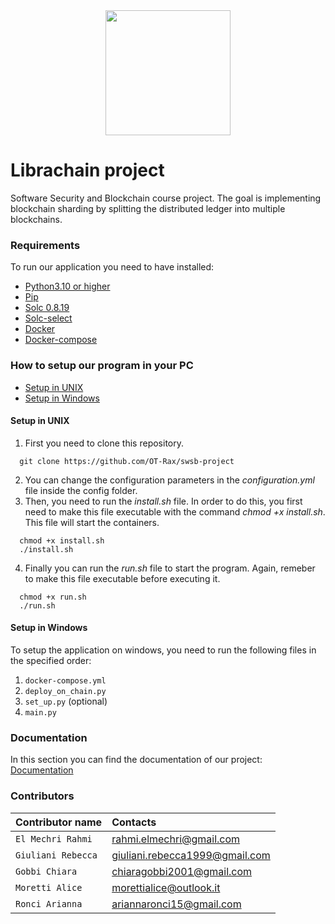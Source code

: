 <div style="text-align:center"><img src="https://github.com/OT-Rax/swsb-project/blob/main/logo.png" width="200"></div>

# Librachain project
Software Security and Blockchain course project.
The goal is implementing blockchain sharding by splitting the distributed ledger into multiple blockchains.

### Requirements
To run our application you need to have installed:
* [Python3.10 or higher](https://www.python.org/downloads/release/python-3100/)
* [Pip](https://pip.pypa.io/en/stable/installation/)
* [Solc 0.8.19](https://docs.soliditylang.org/en/latest/installing-solidity.html)
* [Solc-select](https://pypi.org/project/solc-select/)
* [Docker](https://docs.docker.com/engine/install/)
* [Docker-compose](https://docs.docker.com/compose/install/linux/)

### How to setup our program in your PC 

* [Setup in UNIX](#setupunix)
* [Setup in Windows](#setupwin)

<a name="setupunix"></a>
#### Setup in UNIX
1. First you need to clone this repository.
```
  git clone https://github.com/OT-Rax/swsb-project
```
2. You can change the configuration parameters in the *configuration.yml* file inside the config folder.
3. Then, you need to run the *install.sh* file. In order to do this, you first need to make this file executable with the command *chmod +x install.sh*. This file will start the containers.
```
  chmod +x install.sh
  ./install.sh
```
4. Finally you can run the *run.sh* file to start the program. Again, remeber to make this file executable before executing it.
```
  chmod +x run.sh
  ./run.sh
```

<a name="setupwin"></a>
#### Setup in Windows
To setup the application on windows, you need to run the following files in the specified order:
1. `docker-compose.yml`
2. `deploy_on_chain.py`
3. `set_up.py` (optional)
4. `main.py`



### Documentation
In this section you can find the documentation of our project: [Documentation](mettilink)

### Contributors
| Contributor name | Contacts |
| :-------- | :------- | 
| `El Mechri Rahmi`     | rahmi.elmechri@gmail.com | 
| `Giuliani Rebecca`     | giuliani.rebecca1999@gmail.com | 
| `Gobbi Chiara`     | chiaragobbi2001@gmail.com | 
| `Moretti Alice`     | morettialice@outlook.it | 
| `Ronci Arianna`     | ariannaronci15@gmail.com | 
